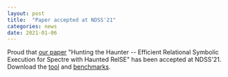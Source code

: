 ```yaml
---
layout: post
title:  "Paper accepted at NDSS'21"
categories: news
date: 2021-01-06
---
```

Proud that [our paper][nutshell] "Hunting the Haunter -- Efficient Relational Symbolic Execution for Spectre with Haunted RelSE" has been accepted at NDSS'21. Download the [tool][tool] and [benchmarks][benchmarks].

[nutshell]: new/publication/1970/01/01/nutshell-ndss-21.html
[tool]: https://github.com/binsec/haunted
[benchmarks]: https://github.com/binsec/haunted_bench
